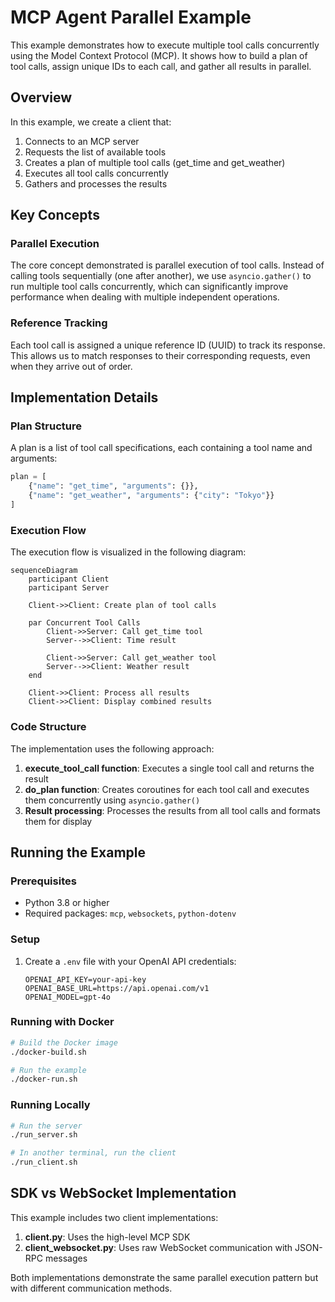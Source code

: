 # MCP Agent Parallel Example

This example demonstrates how to execute multiple tool calls concurrently using the Model Context Protocol (MCP). It shows how to build a plan of tool calls, assign unique IDs to each call, and gather all results in parallel.

## Overview

In this example, we create a client that:

1. Connects to an MCP server
2. Requests the list of available tools
3. Creates a plan of multiple tool calls (get_time and get_weather)
4. Executes all tool calls concurrently
5. Gathers and processes the results

## Key Concepts

### Parallel Execution

The core concept demonstrated is parallel execution of tool calls. Instead of calling tools sequentially (one after another), we use `asyncio.gather()` to run multiple tool calls concurrently, which can significantly improve performance when dealing with multiple independent operations.

### Reference Tracking

Each tool call is assigned a unique reference ID (UUID) to track its response. This allows us to match responses to their corresponding requests, even when they arrive out of order.

## Implementation Details

### Plan Structure

A plan is a list of tool call specifications, each containing a tool name and arguments:

```python
plan = [
    {"name": "get_time", "arguments": {}},
    {"name": "get_weather", "arguments": {"city": "Tokyo"}}
]
```

### Execution Flow

The execution flow is visualized in the following diagram:

```mermaid
sequenceDiagram
    participant Client
    participant Server
    
    Client->>Client: Create plan of tool calls
    
    par Concurrent Tool Calls
        Client->>Server: Call get_time tool
        Server-->>Client: Time result
        
        Client->>Server: Call get_weather tool
        Server-->>Client: Weather result
    end
    
    Client->>Client: Process all results
    Client->>Client: Display combined results
```

### Code Structure

The implementation uses the following approach:

1. **execute_tool_call function**: Executes a single tool call and returns the result
2. **do_plan function**: Creates coroutines for each tool call and executes them concurrently using `asyncio.gather()`
3. **Result processing**: Processes the results from all tool calls and formats them for display

## Running the Example

### Prerequisites

- Python 3.8 or higher
- Required packages: `mcp`, `websockets`, `python-dotenv`

### Setup

1. Create a `.env` file with your OpenAI API credentials:
   ```
   OPENAI_API_KEY=your-api-key
   OPENAI_BASE_URL=https://api.openai.com/v1
   OPENAI_MODEL=gpt-4o
   ```

### Running with Docker

```bash
# Build the Docker image
./docker-build.sh

# Run the example
./docker-run.sh
```

### Running Locally

```bash
# Run the server
./run_server.sh

# In another terminal, run the client
./run_client.sh
```

## SDK vs WebSocket Implementation

This example includes two client implementations:

1. **client.py**: Uses the high-level MCP SDK
2. **client_websocket.py**: Uses raw WebSocket communication with JSON-RPC messages

Both implementations demonstrate the same parallel execution pattern but with different communication methods.
